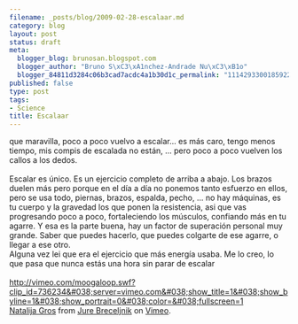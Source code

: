 ```yaml
--- 
filename: _posts/blog/2009-02-28-escalaar.md
category: blog
layout: post
status: draft
meta: 
  blogger_blog: brunosan.blogspot.com
  blogger_author: "Bruno S\xC3\xA1nchez-Andrade Nu\xC3\xB1o"
  blogger_84811d3284c06b3cad7acdc4a1b30d1c_permalink: "1114293300185922785"
published: false
type: post
tags: 
- Science
title: Escalaar
---
```

que maravilla, poco a poco vuelvo a escalar... es más caro, tengo menos tiempo, mis compis de escalada no están, ... pero poco a poco vuelven los callos a los dedos.<br /><br />Escalar es único. Es un ejercicio completo de arriba a abajo. Los brazos duelen más pero porque en el día a día no ponemos tanto esfuerzo en ellos, pero se usa todo, piernas, brazos, espalda, pecho, ... no hay máquinas, es tu cuerpo y la gravedad los que ponen la resistencia, asi que vas progresando poco a poco, fortaleciendo los músculos, confiando más en tu agarre. Y esa es la parte buena, hay un factor de superación personal muy grande. Saber que puedes hacerlo, que puedes colgarte de ese agarre, o llegar a ese otro. <br />Alguna vez lei que era el ejercicio que más energía usaba. Me lo creo, lo que pasa que nunca estás una hora sin parar de escalar<br /><br /><a href="http://vimeo.com/moogaloop.swf?clip_id=736234&#038;server=vimeo.com&#038;show_title=1&#038;show_byline=1&#038;show_portrait=0&#038;color=&#038;fullscreen=1">http://vimeo.com/moogaloop.swf?clip_id=736234&#038;server=vimeo.com&#038;show_title=1&#038;show_byline=1&#038;show_portrait=0&#038;color=&#038;fullscreen=1</a><br /><a href="http://vimeo.com/736234">Natalija Gros</a> from <a href="http://vimeo.com/jure">Jure Breceljnik</a> on <a href="http://vimeo.com">Vimeo</a>.<br />
